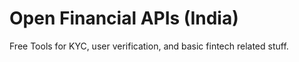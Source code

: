 # Open Financial APIs (India)
Free Tools for KYC, user verification, and basic fintech related stuff.

